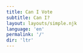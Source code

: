 ```yaml
---
title: Can I Vote
subtitle: Can I?
layout: layouts/simple.njk 
language: 'en'
permalink: '/'
dir: 'ltr'
---
```




